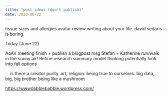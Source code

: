 ```yaml
---
title: "post ideas (don't publish)"
date: 2020-06-22
---
```


tissue sizes and allergies
avatar review
writing about your life. david sedaris is boring.

Today (June 22)


AoAV meeting
finish + publish a blogpost
msg Stefan + Katherine
run/walk in the sunny air!
Refine research summary
model thinking
potentially look into fall options

 
 
is there a creator
purity. art, religion. being true to ourselves.
big data, big, big brother
being like a mushroom



https://wwwdabblebabble.wordpress.com/
